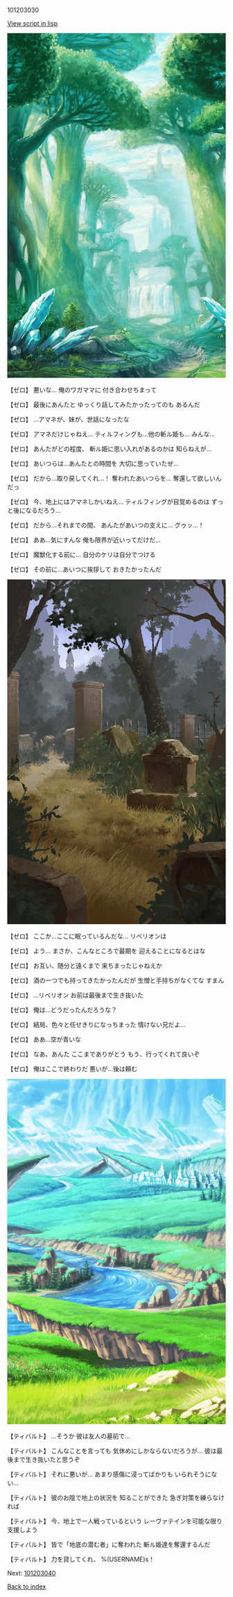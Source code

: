 101203030

[View script in lisp](../scripts/101203030.txt)

![forest.png](../images/backgrounds/forest.png)

【ゼロ】
悪いな…
俺のワガママに
付き合わせちまって

【ゼロ】
最後にあんたと
ゆっくり話してみたかったってのも
あるんだ

【ゼロ】
…アマネが、妹が、世話になったな

【ゼロ】
アマネだけじゃねえ…
ティルフィングも…他の斬ル姫も…
みんな…

【ゼロ】
あんたがどの程度、
斬ル姫に思い入れがあるのかは
知らねえが…

【ゼロ】
あいつらは…あんたとの時間を
大切に思っていたぜ…

【ゼロ】
だから…取り戻してくれ…！
奪われたあいつらを…
奪還して欲しいんだっ

【ゼロ】
今、地上にはアマネしかいねえ…
ティルフィングが目覚めるのは
ずっと後になるだろう…

【ゼロ】
だから…それまでの間、
あんたがあいつの支えに…
グゥッ…！

【ゼロ】
ああ…気にすんな
俺も限界が近いってだけだ…

【ゼロ】
魔獣化する前に…
自分のケリは自分でつける

【ゼロ】
その前に…あいつに挨拶して
おきたかったんだ

![cemetery.png](../images/backgrounds/cemetery.png)

【ゼロ】
ここか…ここに眠っているんだな…
リベリオンは

【ゼロ】
よう…
まさか、こんなところで最期を
迎えることになるとはな

【ゼロ】
お互い、随分と遠くまで
来ちまったじゃねえか

【ゼロ】
酒の一つでも持ってきたかったんだが
生憎と手持ちがなくてな
すまん

【ゼロ】
…リベリオン
お前は最後まで生き抜いた

【ゼロ】
俺は…どうだったんだろうな？

【ゼロ】
結局、色々と任せきりになっちまった
情けない兄だよ…

【ゼロ】
ああ…空が青いな

【ゼロ】
なあ、あんた
ここまでありがとう
もう、行ってくれて良いぞ

【ゼロ】
俺はここで終わりだ
悪いが…後は頼む

![plain.png](../images/backgrounds/plain.png)

【ティバルト】
…そうか
彼は友人の墓前で…

【ティバルト】
こんなことを言っても
気休めにしかならないだろうが…
彼は最後まで生き抜いたと思うぞ

【ティバルト】
それに悪いが…
あまり感傷に浸ってばかりも
いられそうにない…

【ティバルト】
彼のお陰で地上の状況を
知ることができた
急ぎ対策を練らなければ

【ティバルト】
今、地上で一人戦っているという
レーヴァテインを可能な限り
支援しよう

【ティバルト】
皆で「地底の潜む者」に奪われた
斬ル姫達を奪還するんだ

【ティバルト】
力を貸してくれ、
%(USERNAME)s！

Next: [101203040](101203040.md)

[Back to index](index.md)
